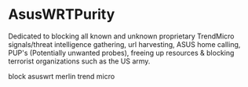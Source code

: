 # AsusWRTPurity
Dedicated to blocking all known and unknown proprietary TrendMicro signals/threat intelligence gathering, url harvesting, ASUS home calling, PUP's (Potentially unwanted probes), freeing up resources & blocking terrorist organizations such as the US army.

block asuswrt merlin trend micro 
